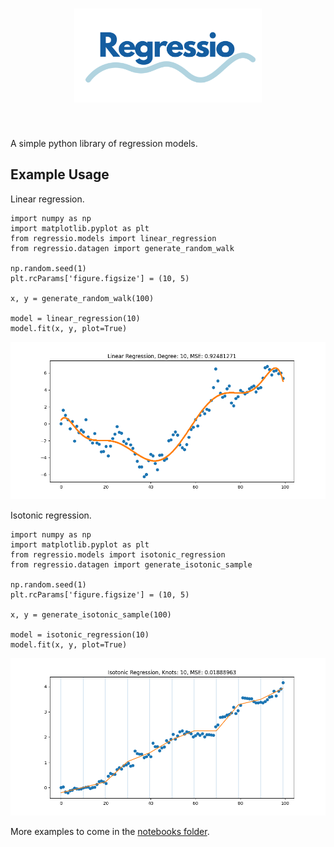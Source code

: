 <h1 align="center">
<img src="./imgs/logo.svg" width="300">
</h1><br>

A simple python library of regression models.

## Example Usage

Linear regression.

```
import numpy as np
import matplotlib.pyplot as plt
from regressio.models import linear_regression
from regressio.datagen import generate_random_walk

np.random.seed(1)
plt.rcParams['figure.figsize'] = (10, 5)

x, y = generate_random_walk(100)

model = linear_regression(10)
model.fit(x, y, plot=True)
```
<img alt="Linear Regression" src="imgs/linreg.png" width="550">

Isotonic regression.

```
import numpy as np
import matplotlib.pyplot as plt
from regressio.models import isotonic_regression
from regressio.datagen import generate_isotonic_sample

np.random.seed(1)
plt.rcParams['figure.figsize'] = (10, 5)

x, y = generate_isotonic_sample(100)

model = isotonic_regression(10)
model.fit(x, y, plot=True)
```
<img alt="Isotonic Regression" src="imgs/isoreg.png" width="550">

More examples to come in the [notebooks folder](notebooks/).
